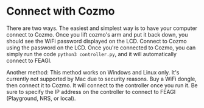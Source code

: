 # Connect with Cozmo
There are two ways. The easiest and simplest way is to have your computer connect to Cozmo. Once 
you lift cozmo's arm and put it back down, you should see the WiFi password displayed on the LCD. 
Connect to Cozmo using the password on the LCD. Once you're connected to Cozmo, you can simply run the code `python3 controller.py`, and it will automatically connect to FEAGI.

Another method: This method works on Windows and Linux only. It's currently not supported by Mac due to security reasons. Buy a WiFi dongle, then connect it to Cozmo. It will connect to the controller once you run it. Be sure to specify the IP address on the controller to connect to FEAGI (Playground, NRS, or local).